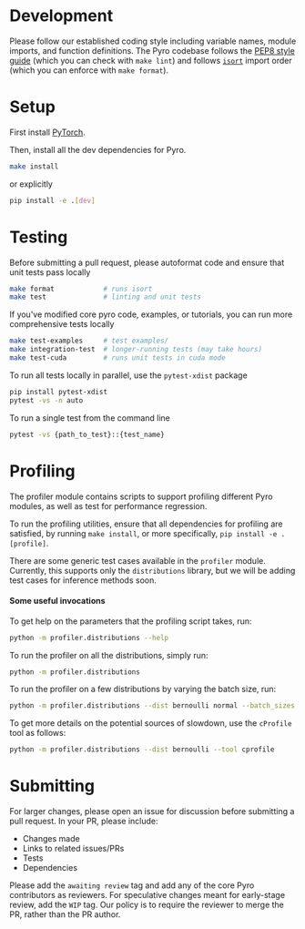 # Development

Please follow our established coding style including variable names, module imports, and function definitions.
The Pyro codebase follows the [PEP8 style guide](https://www.python.org/dev/peps/pep-0008/)
(which you can check with `make lint`) and follows
[`isort`](https://github.com/timothycrosley/isort) import order (which you can enforce with `make format`).

# Setup

First install [PyTorch](http://pytorch.org/).

Then, install all the dev dependencies for Pyro.
```sh
make install
```
or explicitly
```sh
pip install -e .[dev]
```

# Testing

Before submitting a pull request, please autoformat code and ensure that unit tests pass locally
```sh
make format            # runs isort
make test              # linting and unit tests
```

If you've modified core pyro code, examples, or tutorials, you can run more comprehensive tests locally
```sh
make test-examples     # test examples/
make integration-test  # longer-running tests (may take hours)
make test-cuda         # runs unit tests in cuda mode
```

To run all tests locally in parallel, use the `pytest-xdist` package
```sh
pip install pytest-xdist
pytest -vs -n auto
```

To run a single test from the command line
```sh
pytest -vs {path_to_test}::{test_name}
```

# Profiling

The profiler module contains scripts to support profiling different 
Pyro modules, as well as test for performance regression.

To run the profiling utilities, ensure that all dependencies for profiling are satisfied, 
by running `make install`, or more specifically, `pip install -e .[profile]`.

There are some generic test cases available in the `profiler` module. Currently, this supports 
only the `distributions` library, but we will be adding test cases for inference methods
soon.

#### Some useful invocations

To get help on the parameters that the profiling script takes, run: 

```sh
python -m profiler.distributions --help
```

To run the profiler on all the distributions, simply run:

```sh
python -m profiler.distributions
```

To run the profiler on a few distributions by varying the batch size, run:

```sh
python -m profiler.distributions --dist bernoulli normal --batch_sizes 1000 100000 
```

To get more details on the potential sources of slowdown, use the `cProfile` tool
 as follows:

```sh
python -m profiler.distributions --dist bernoulli --tool cprofile

```

# Submitting

For larger changes, please open an issue for discussion before submitting a pull request.
In your PR, please include:
- Changes made
- Links to related issues/PRs
- Tests
- Dependencies

Please add the `awaiting review` tag and add any of the core Pyro contributors as reviewers.
For speculative changes meant for early-stage review, add the `WIP` tag.
Our policy is to require the reviewer to merge the PR, rather than the PR author.
